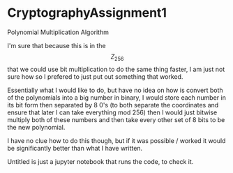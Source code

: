 # CryptographyAssignment1
Polynomial Multiplication Algorithm

I'm sure that because this is in the $$Z_{256}$$ that we could use bit multiplication to do the same thing faster, I am just not sure how so I prefered to just put out something that worked.

Essentially what I would like to do, but have no idea on how is convert both of the polynomials into a big number in binary, I would store each number in its bit form then separated by 8 0's (to both separate the coordinates and ensure that later I can take everything mod 256) then I would just bitwise multiply both of these numbers and then take every other set of 8 bits to be the new polynomial.

I have no clue how to do this though, but if it was possible / worked it would be significantly better than what I have written.

Untitled is just a jupyter notebook that runs the code, to check it.

